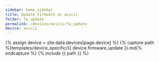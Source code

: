 ```yaml
---
sidebar: home_sidebar
title: Update firmware on avicii
folder: fw_update
permalink: /devices/avicii/fw_update
device: avicii
---
```

{% assign device = site.data.devices[page.device] %}
{% capture path %}templates/device_specific/{{ device.firmware_update }}.md{% endcapture %}
{% include {{ path }} %}
